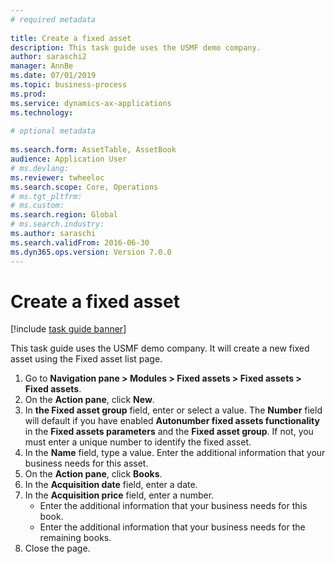 ```yaml
--- 
# required metadata 
 
title: Create a fixed asset
description: This task guide uses the USMF demo company. 
author: saraschi2
manager: AnnBe 
ms.date: 07/01/2019
ms.topic: business-process 
ms.prod:  
ms.service: dynamics-ax-applications 
ms.technology:  
 
# optional metadata 
 
ms.search.form: AssetTable, AssetBook   
audience: Application User 
# ms.devlang:  
ms.reviewer: twheeloc
ms.search.scope: Core, Operations 
# ms.tgt_pltfrm:  
# ms.custom:  
ms.search.region: Global
# ms.search.industry: 
ms.author: saraschi
ms.search.validFrom: 2016-06-30 
ms.dyn365.ops.version: Version 7.0.0 
---
```

# Create a fixed asset

[!include [task guide banner](../../includes/task-guide-banner.md)]

This task guide uses the USMF demo company.  It will create a new fixed asset using the Fixed asset list page.

1. Go to **Navigation pane > Modules > Fixed assets > Fixed assets > Fixed assets**.
2. On the **Action pane**, click **New**.
3. In **the Fixed asset group** field, enter or select a value. The **Number** field will default if you have enabled **Autonumber fixed assets functionality** in the **Fixed assets parameters** and the **Fixed asset group**.  If not, you must enter a unique number to identify the fixed asset.  
4. In the **Name** field, type a value. Enter the additional information that your business needs for this asset.  
5. On the **Action pane**, click **Books**.
6. In the **Acquisition date** field, enter a date.
7. In the **Acquisition price** field, enter a number.
    - Enter the additional information that your business needs for this book.  
    - Enter the additional information that your business needs for the remaining books.  
8. Close the page.

